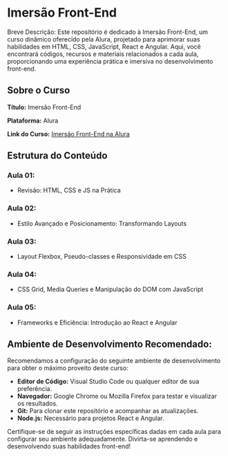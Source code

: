 # Imersão Front-End

Breve Descrição: 
Este repositório é dedicado à Imersão Front-End, um curso dinâmico oferecido pela Alura, projetado para aprimorar suas habilidades em HTML, CSS, JavaScript, React e Angular. Aqui, você encontrará códigos, recursos e materiais relacionados a cada aula, proporcionando uma experiência prática e imersiva no desenvolvimento front-end.

## Sobre o Curso

**Título:** Imersão Front-End

**Plataforma:** Alura

**Link do Curso:** [Imersão Front-End na Alura](https://cursos.alura.com.br/imersao)

## Estrutura do Conteúdo

### Aula 01:
- Revisão: HTML, CSS e JS na Prática

### Aula 02:
- Estilo Avançado e Posicionamento: Transformando Layouts

### Aula 03:
- Layout Flexbox, Pseudo-classes e Responsividade em CSS

### Aula 04:
- CSS Grid, Media Queries e Manipulação do DOM com JavaScript

### Aula 05:
- Frameworks e Eficiência: Introdução ao React e Angular

## Ambiente de Desenvolvimento Recomendado:

Recomendamos a configuração do seguinte ambiente de desenvolvimento para obter o máximo proveito deste curso:

- **Editor de Código:** Visual Studio Code ou qualquer editor de sua preferência.
- **Navegador:** Google Chrome ou Mozilla Firefox para testar e visualizar os resultados.
- **Git:** Para clonar este repositório e acompanhar as atualizações.
- **Node.js:** Necessário para projetos React e Angular.

Certifique-se de seguir as instruções específicas dadas em cada aula para configurar seu ambiente adequadamente. Divirta-se aprendendo e desenvolvendo suas habilidades front-end!
